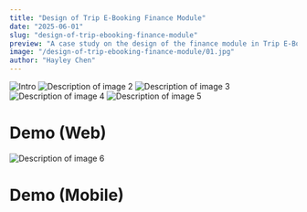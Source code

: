 ```yaml
---
title: "Design of Trip E-Booking Finance Module"
date: "2025-06-01"
slug: "design-of-trip-ebooking-finance-module"
preview: "A case study on the design of the finance module in Trip E-Booking."
image: "/design-of-trip-ebooking-finance-module/01.jpg"
author: "Hayley Chen"
---
```


![Intro](/design-of-trip-ebooking-finance-module/intro.jpg)
![Description of image 2](/design-of-trip-ebooking-finance-module/02.jpg)
![Description of image 3](/design-of-trip-ebooking-finance-module/03.jpg)
![Description of image 4](/design-of-trip-ebooking-finance-module/04.jpg)
![Description of image 5](/design-of-trip-ebooking-finance-module/05.jpg)

# Demo (Web)
<Vimeo id="1094274889" />

![Description of image 6](/design-of-trip-ebooking-finance-module/06.jpg)

# Demo (Mobile)
<Vimeo id="1094273417" />
